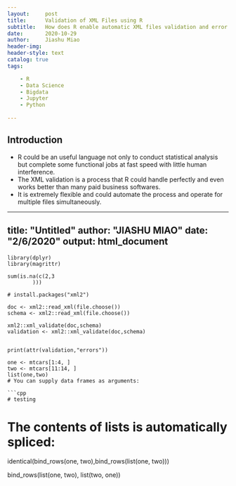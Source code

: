 ```yaml
---
layout:     post
title:      Validation of XML Files using R
subtitle:   How does R enable automatic XML files validation and error log collection 
date:       2020-10-29
author:     Jiashu Miao
header-img: 
header-style: text
catalog: true
tags:

    - R
    - Data Science 
    - Bigdata
    - Jupyter
    - Python
    
---
```


## Introduction
- R could be an useful language not only to conduct statistical analysis but complete some functional jobs at fast speed with little human interference.
- The XML validation is a process that R could handle perfectly and even works better than many paid business softwares.
- It is extremely flexible and could automate the process and operate for multiple files simultaneously. 



---
title: "Untitled"
author: "JIASHU MIAO"
date: "2/6/2020"
output: html_document
---
```{r}
library(dplyr)
library(magrittr)
```

```{r}
sum(is.na(c(2,3
        )))
```
```{r}
# install.packages("xml2")

doc <- xml2::read_xml(file.choose())
schema <- xml2::read_xml(file.choose())
```
```{r}
xml2::xml_validate(doc,schema)
validation <- xml2::xml_validate(doc,schema)
```


```{r}

print(attr(validation,"errors"))
```

```{r}
one <- mtcars[1:4, ]
two <- mtcars[11:14, ]
list(one,two)
# You can supply data frames as arguments:

```cpp
# testing
```
# The contents of lists is automatically spliced:
identical(bind_rows(one, two),bind_rows(list(one, two)))

bind_rows(list(one, two), list(two, one))






```
